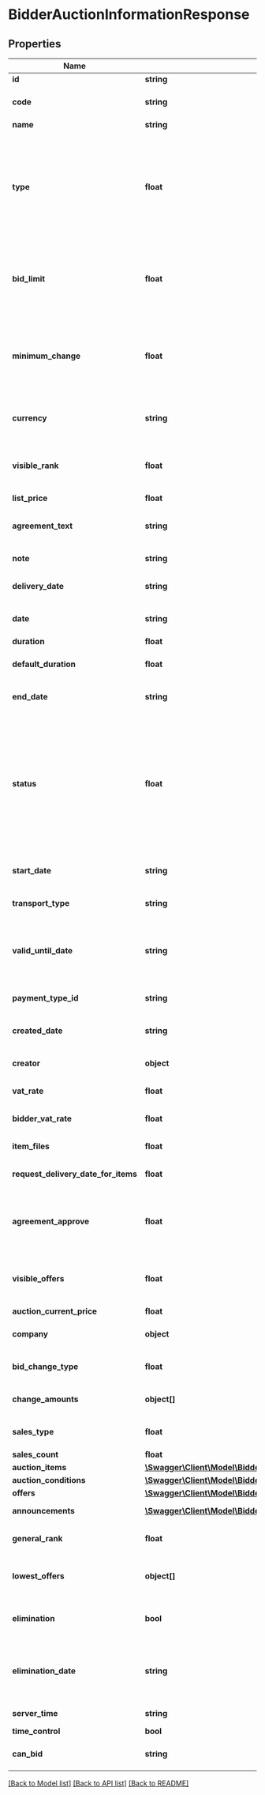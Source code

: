 # BidderAuctionInformationResponse

## Properties
Name | Type | Description | Notes
------------ | ------------- | ------------- | -------------
**id** | **string** | ID of the auction. | [optional] 
**code** | **string** | Code of the auction. Automatically generated. | [optional] 
**name** | **string** | Name of the auction. | [optional] 
**type** | **float** | Defines the auction type. Examples&lt;br&gt;1:Reverse Classic Auction&lt;br&gt;3:Reverse British Auction&lt;br&gt;4:Reverse Sealed Auction&lt;br&gt;5:Reverse Sealed Enveloped Auction | [optional] 
**bid_limit** | **float** | Maximum/Minimum bid limit. Depending on the auction type it can be reverse or forward change.&lt;br&gt;When not specified, returns zero value. | [optional] 
**minimum_change** | **float** | Minimum amount of change for the next bid.&lt;br&gt;Depending on the auction type it can be reverse or forward change.&lt;br&gt;When not specified, returns zero value. | [optional] 
**currency** | **string** | Currency type of the Auction. Bidders will give their bids on this currency. | [optional] 
**visible_rank** | **float** | Allow bidders to see their rank in total amount.&lt;br&gt;Only available in British Auction types. | [optional] 
**list_price** | **float** |  | [optional] 
**agreement_text** | **string** | Agreement Text that bidders have to accept before participating in the auction. | [optional] 
**note** | **string** | Attached a note for your suppliers to sees. | [optional] 
**delivery_date** | **string** | Delivery date in terms of YYYY-MM-DD HH:MM:SS format. | [optional] 
**date** | **string** | Date of the auction of YYYY-MM-DD HH:MM:SS format. | [optional] 
**duration** | **float** | Duration of the auction. | [optional] 
**default_duration** | **float** | Duration of the auction is not included time extension. | [optional] 
**end_date** | **string** | End Date of the auction of YYYY-MM-DD HH:MM:SS format. | [optional] 
**status** | **float** | status of the auction.&lt;br&gt;1:Waiting (Auction opened, but not yet started.).&lt;br&gt;2:Active (Auction started and currently active.).&lt;br&gt;3:Approval process (Auction is ended and not approval process start yet.).&lt;br&gt;4:Completed (Procurement process is completed for auction.). | [optional] 
**start_date** | **string** | The auction start date on. YYYY-MM-DD HH:MM:SS format. | [optional] 
**transport_type** | **string** | If the value is empty, bidders will choose the own transport type. | [optional] 
**valid_until_date** | **string** | If the value is empty, bidders will choose the validity date. YYYY-MM-DD HH:MM:SS format when is not empty. | [optional] 
**payment_type_id** | **string** | If the value is empty, bidders will choose the own payment type. | [optional] 
**created_date** | **string** | Auction create date. YYYY-MM-DD HH:MM:SS format. | [optional] 
**creator** | **object** | Information of the user who created the auction. | [optional] 
**vat_rate** | **float** | Activated item-based vat rate of this auction. | [optional] 
**bidder_vat_rate** | **float** | Activated bidders to provide item-based vat rates. | [optional] 
**item_files** | **float** | Indicated if you are attaching files to items. | [optional] 
**request_delivery_date_for_items** | **float** | Indicated if you are requesting delivery date to items. | [optional] 
**agreement_approve** | **float** | Bidders approve of the agreement text to the auction. &lt;br&gt;0:Not yet approve. &lt;br&gt;1: Approved. &lt;br&gt;2: Not approved. | [optional] 
**visible_offers** | **float** | Number of lowest/highest number of offers to bidders.&lt;br&gt;Only available in Classic Auction types. | [optional] 
**auction_current_price** | **float** |  | [optional] 
**company** | **object** | Information of the company who created the auction. | [optional] 
**bid_change_type** | **float** | 1: Write bid amount.&lt;br&gt;2: Increase amount button. | [optional] 
**change_amounts** | **object[]** | If the bidChangeType is 2, the amounts of the buttons to be shown. | [optional] 
**sales_type** | **float** | Forward auction sales type. 1: Not Sold.&lt;br&gt;2: Sold. | [optional] 
**sales_count** | **float** | Number of items sold. | [optional] 
**auction_items** | [**\Swagger\Client\Model\BidderAuctionItemResponse[]**](BidderAuctionItemResponse.md) | Items of the action. | [optional] 
**auction_conditions** | [**\Swagger\Client\Model\BidderAuctionConditionResponse[]**](BidderAuctionConditionResponse.md) | Conditions of the action. | [optional] 
**offers** | [**\Swagger\Client\Model\BidderAuctionOfferResponse[]**](BidderAuctionOfferResponse.md) | Offers of the action. | [optional] 
**announcements** | [**\Swagger\Client\Model\BidderAuctionAnnouncementResponse[]**](BidderAuctionAnnouncementResponse.md) | Announcements of the action. | [optional] 
**general_rank** | **float** | General rank of the bid. &lt;br&gt;Only available in British Auction types. | [optional] 
**lowest_offers** | **object[]** | Lowest offers of the auction. &lt;br&gt;Only available in Classic Auction types. | [optional] 
**elimination** | **bool** | Bidder&#39;s elimination status. &lt;br&gt;Only available in Reverse Sealed Auction types. | [optional] 
**elimination_date** | **string** | Bidder&#39;s eliminated date of YYYY-MM-DD HH:MM:SS format. &lt;br&gt;Only available in Reverse Sealed Auction types. | [optional] 
**server_time** | **string** | The current time of the server. | [optional] 
**time_control** | **bool** |  | [optional] 
**can_bid** | **string** | Type of The Bidding Permission. &lt;br&gt;1: Can Bid. &lt;br&gt;2: Cannot Bid. | [optional] 

[[Back to Model list]](../README.md#documentation-for-models) [[Back to API list]](../README.md#documentation-for-api-endpoints) [[Back to README]](../README.md)


